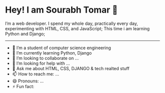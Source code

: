 # Hey! I am Sourabh Tomar 👋

I’m a web developer. I spend my whole day, practically every day, experimenting with HTML, CSS, and JavaScript; This time i am learning Python and Django;
<hr>

- 🔭 I’m a student of computer science engineering
- 🌱 I’m currently learning Python, Django
- 👯 I’m looking to collaborate on ...
- 🤔 I’m looking for help with ...
- 💬 Ask me about HTML, CSS, DJANGO & tech realted stuff
- 📫 How to reach me: ...
- 😄 Pronouns: ...
- ⚡ Fun fact: 

